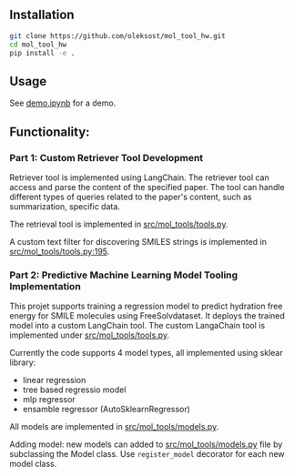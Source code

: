 ## Installation

```bash
git clone https://github.com/oleksost/mol_tool_hw.git
cd mol_tool_hw
pip install -e .
```

## Usage
See [demo.ipynb](https://github.com/oleksost/mol_tool_hw/blob/main/demo.ipynb) for a demo.

## Functionality:

### Part 1: Custom Retriever Tool Development

Retriever tool is implemented using LangChain. The retriever tool can access and parse the content of the specified paper. The tool can handle different types of queries related to the paper's content, such as summarization, specific data.

The retrieval tool is implemented in [src/mol_tools/tools.py](https://github.com/oleksost/mol_tool_hw/blob/dec1d1578ff7fbca3cd2190a79cd293c4e9e20c5/src/mol_tools/tools.py#L116).

A custom text filter for discovering SMILES strings is implemented in [src/mol_tools/tools.py:195](https://github.com/oleksost/mol_tool_hw/blob/dec1d1578ff7fbca3cd2190a79cd293c4e9e20c5/src/mol_tools/tools.py#L195).



### Part 2: Predictive Machine Learning Model Tooling Implementation

This projet supports training a regression model to predict hydration free energy for SMILE molecules using FreeSolvdataset. It deploys the trained model into a custom LangChain tool. The custom LangaChain tool is implemented under [src/mol_tools/tools.py](https://github.com/oleksost/mol_tool_hw/blob/dec1d1578ff7fbca3cd2190a79cd293c4e9e20c5/src/mol_tools/tools.py#L25).

Currently the code supports 4 model types, all implemented using sklear library:
- linear regression
- tree based regressio model
- mlp regressor
- ensamble regressor (AutoSklearnRegressor)

All models are implemented in [src/mol_tools/models.py](https://github.com/oleksost/mol_tool_hw/blob/main/src/mol_tools/models.py).

Adding model: new models can added to [src/mol_tools/models.py](https://github.com/oleksost/mol_tool_hw/blob/main/src/mol_tools/models.py) file by subclassing the Model class. Use `register_model` decorator for each new model class.